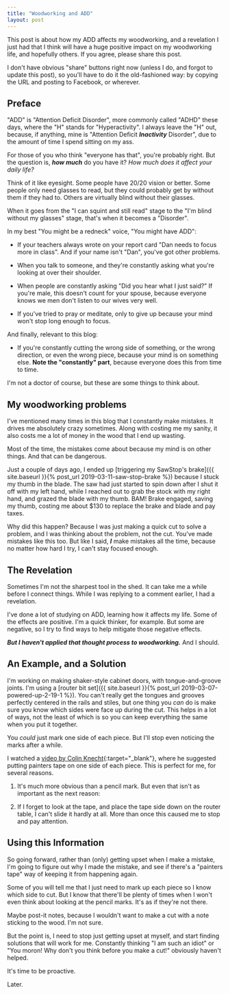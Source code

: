 ```yaml
---
title: "Woodworking and ADD"
layout: post
---
```

This post is about how my ADD affects my woodworking, and a revelation I just had that I think will have a huge positive impact on my woodworking life, and hopefully others. If you agree, please share this post.

I don't have obvious "share" buttons right now (unless I do, and forgot to update this post), so you'll have to do it the old-fashioned way: by copying the URL and posting to Facebook, or wherever.

## Preface

"ADD" is "Attention Deficit Disorder", more commonly called "ADHD" these days, where the "H" stands for "Hyperactivity". I always leave the "H" out, because, if anything, mine is "Attention Deficit ***Inactivity*** Disorder", due to the amount of time I spend sitting on my ass.

For those of you who think "everyone has that", you're probably right. But the question is, ***how much*** do you have it? *How much does it affect your daily life?*

Think of it like eyesight. Some people have 20/20 vision or better. Some people only need glasses to read, but they could probably get by without them if they had to. Others are virtually blind without their glasses.

When it goes from the "I can squint and still read" stage to the "I'm blind without my glasses" stage, that's when it becomes a "Disorder".

In my best "You might be a redneck" voice, "You might have ADD":

* If your teachers always wrote on your report card "Dan needs to focus more in class". And if your name isn't "Dan", you've got other problems.

* When you talk to someone, and they're constantly asking what you're looking at over their shoulder.

* When people are constantly asking "Did you hear what I just said?" If you're male, this doesn't count for your spouse, because everyone knows we men don't listen to our wives very well.

* If you've tried to pray or meditate, only to give up because your mind won't stop long enough to focus.

And finally, relevant to this blog:

* If you're constantly cutting the wrong side of something, or the wrong direction, or even the wrong piece, because your mind is on something else. **Note the "constantly" part**, because everyone does this from time to time.

I'm not a doctor of course, but these are some things to think about.

## My woodworking problems

I've mentioned many times in this blog that I constantly make mistakes. It drives me absolutely crazy sometimes. Along with costing me my sanity, it also costs me a lot of money in the wood that I end up wasting.

Most of the time, the mistakes come about because my mind is on other things. And that can be dangerous.

Just a couple of days ago, I ended up [triggering my SawStop's brake]({{ site.baseurl }}{% post_url 2019-03-11-saw-stop-brake %}) because I stuck my thumb in the blade. The saw had just started to spin down after I shut it off with my left hand, while I reached out to grab the stock with my right hand, and grazed the blade with my thumb. BAM! Brake engaged, saving my thumb, costing me about $130 to replace the brake and blade and pay taxes.

Why did this happen? Because I was just making a quick cut to solve a problem, and I was thinking about the problem, not the cut. You've made mistakes like this too. But like I said, ***I*** make mistakes all the time, because no matter how hard I try, I can't stay focused enough.

## The Revelation

Sometimes I'm not the sharpest tool in the shed. It can take me a while before I connect things. While I was replying to a comment earlier, I had a revelation.

I've done a lot of studying on ADD, learning how it affects my life. Some of the effects are positive. I'm a quick thinker, for example. But some are negative, so I try to find ways to help mitigate those negative effects.

***But I haven't applied that thought process to woodworking.*** And I should.

## An Example, and a Solution

I'm working on making shaker-style cabinet doors, with tongue-and-groove joints. I'm using a [router bit set]({{ site.baseurl }}{% post_url 2019-03-07-powered-up-2-19-1 %}). You can't really get the tongues and grooves perfectly centered in the rails and stiles, but one thing you *can* do is make sure you know which sides were face up during the cut. This helps in a lot of ways, not the least of which is so you can keep everything the same when you put it together.

You *could* just mark one side of each piece. But I'll stop even noticing the marks after a while.

I watched a [video by Colin Knecht](https://youtu.be/i2lYHvjHG_E){:target="_blank"}, where he suggested putting painters tape on one side of each piece. This is perfect for me, for several reasons.

1. It's much more obvious than a pencil mark. But even that isn't as important as the next reason:

2. If I forget to look at the tape, and place the tape side down on the router table, I can't slide it hardly at all. More than once this caused me to stop and pay attention.

## Using this Information

So going forward, rather than (only) getting upset when I make a mistake, I'm going to figure out why I made the mistake, and see if there's a "painters tape" way of keeping it from happening again.

Some of you will tell me that I just need to mark up each piece so I know which side to cut. But I know that there'll be plenty of times when I won't even think about looking at the pencil marks. It's as if they're not there.

Maybe post-it notes, because I wouldn't want to make a cut with a note sticking to the wood. I'm not sure.

But the point is, I need to stop just getting upset at myself, and start finding solutions that will work for me. Constantly thinking "I am such an idiot" or "You moron! Why don't you think before you make a cut!" obviously haven't helped.

It's time to be proactive.

Later.